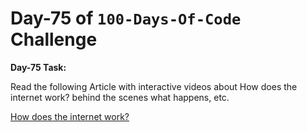  # Day-75 of `100-Days-Of-Code` Challenge

**Day-75 Task:**

Read the following Article with interactive videos about How does the internet work? behind the scenes what happens, etc.

[How does the internet work?](https://roadmap.sh/guides/what-is-internet)